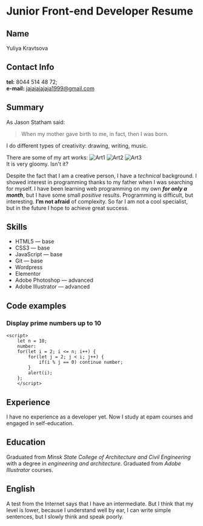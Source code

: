 # Junior Front-end Developer Resume

## Name
Yuliya Kravtsova

## Contact Info
**tel:** 8044 514 48 72; <br>
**e-mail:** jajajajajaja1999@gmail.com

## Summary
As Jason Statham said:
> When my mother gave birth to me, in fact, then I was born.

I do different types of creativity: drawing, writing, music. 

There are some of my art works:
![Art1](https://i.ibb.co/jv0XnDV/1.jpg)
![Art2](https://i.ibb.co/3mQWTJV/IMG-20190826-162853-472.jpg)
![Art3](https://i.ibb.co/wRCmYN5/deutmilc-art-1-Bp7-Vzj-BT1-J.jpg) <br>
It is very gloomy. Isn't it? <br>

Despite the fact that I am a creative person, I have a _technical_ background. I showed interest in programming thanks to my father when I was searching for myself. I have been learning web programming on my own _**for only a month**_, but I have some small _positive_ results. Programming is difficult, but interesting. **I’m not afraid** of complexity. So far I am not a cool specialist, but in the future I hope to achieve great success.

## Skills
* HTML5 — base
* CSS3 — base
* JavaScript — base
* Git — base
* Wordpress
* Elementor
* Adobe Photoshop — advanced
* Adobe Illustrator — advanced

## Code examples
### Display prime numbers up to 10

```
<script>
	let n = 10;
	number:
	for(let i = 2; i <= n; i++) {
		for(let j = 2; j < i; j++) {
			if(i % j == 0) continue number;
		}
		alert(i);
	};
    </script>
```

## Experience
I have no experience as a developer yet. Now I study at epam courses and engaged in self-education.

## Education
Graduated from _Minsk State College of Architecture and Civil Engineering_ with a degree in _engineering and architecture_. Graduated from _Adobe Illustrator_ courses.

## English
A test from the Internet says that I have an intermediate. But I think that my level is lower, because I understand well by ear, I can write simple sentences, but I slowly think and speak poorly.